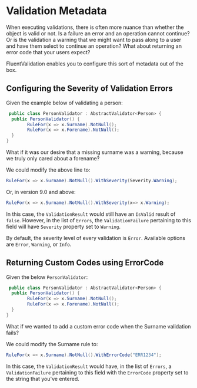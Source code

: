# Validation Metadata

When executing validations, there is often more nuance than whether the object is valid or not. Is a failure an error and an operation cannot continue? Or is the validation a warning that we might want to pass along to a user and have them select to continue an operation? What about returning an error code that your users expect?

FluentValidation enables you to configure this sort of metadata out of the box.

## Configuring the Severity of Validation Errors

Given the example below of validating a person:

```csharp
 public class PersonValidator : AbstractValidator<Person> {
  public PersonValidator() {
        RuleFor(x => x.Surname).NotNull();
        RuleFor(x => x.Forename).NotNull();
  }
}
```

What if it was our desire that a missing surname was a warning, because we truly only cared about a forename?

We could modify the above line to:

```csharp
RuleFor(x => x.Surname).NotNull().WithSeverity(Severity.Warning);
```

Or, in version 9.0 and above:

```csharp
RuleFor(x => x.Surname).NotNull().WithSeverity(x=> x.Warning);
```

In this case, the `ValidationResult` would still have an `IsValid` result of `false`. However, in the list of `Errors`, the `ValidationFailure` pertaining to this field will have `Severity` property set to `Warning`.

By default, the severity level of every validation is `Error`. Available options are `Error`, `Warning`, or `Info`.

## Returning Custom Codes using ErrorCode

Given the below `PersonValidator`:

```csharp
 public class PersonValidator : AbstractValidator<Person> {
  public PersonValidator() {
        RuleFor(x => x.Surname).NotNull();
        RuleFor(x => x.Forename).NotNull();
  }
}
```

What if we wanted to add a custom error code when the Surname validation fails?

We could modify the Surname rule to:

```csharp
RuleFor(x => x.Surname).NotNull().WithErrorCode("ERR1234");
```

In this case, the `ValidationResult` would have, in the list of `Errors`, a `ValidationFailure` pertaining to this field with the `ErrorCode` property set to the string that you've entered.

